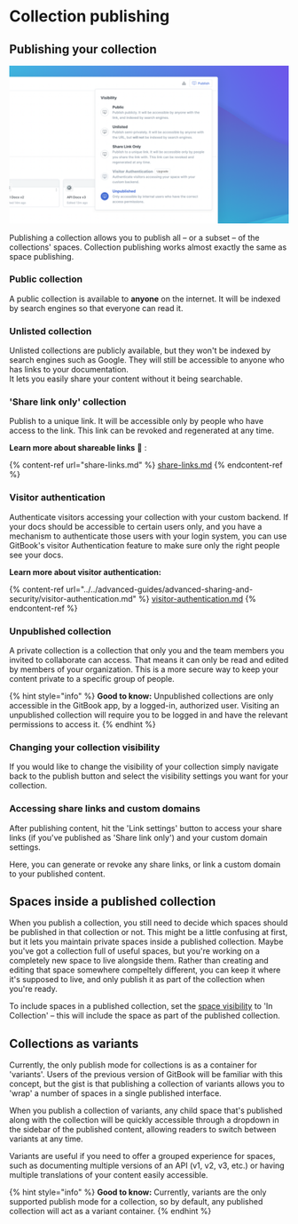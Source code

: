 # Collection publishing

## Publishing your collection

![](<../../.gitbook/assets/Publish Collection (1).png>)

Publishing a collection allows you to publish all – or a subset – of the collections' spaces. Collection publishing works almost exactly the same as space publishing.

### Public collection

A public collection is available to **anyone** on the internet. It will be indexed by search engines so that everyone can read it.

### Unlisted collection

Unlisted collections are publicly available, but they won't be indexed by search engines such as Google. They will still be accessible to anyone who has links to your documentation.\
It lets you easily share your content without it being searchable.

### 'Share link only' collection

Publish to a unique link. It will be accessible only by people who have access to the link. This link can be revoked and regenerated at any time.

**Learn more about shareable links** 🔗 :

{% content-ref url="share-links.md" %}
[share-links.md](share-links.md)
{% endcontent-ref %}

### Visitor authentication

Authenticate visitors accessing your collection with your custom backend. If your docs should be accessible to certain users only, and you have a mechanism to authenticate those users with your login system, you can use GitBook's visitor Authentication feature to make sure only the right people see your docs.

**Learn more about visitor authentication:**

{% content-ref url="../../advanced-guides/advanced-sharing-and-security/visitor-authentication.md" %}
[visitor-authentication.md](../../advanced-guides/advanced-sharing-and-security/visitor-authentication.md)
{% endcontent-ref %}

### Unpublished collection <a href="#what-is-a-private-space" id="what-is-a-private-space"></a>

A private collection is a collection that only you and the team members you invited to collaborate can access. That means it can only be read and edited by members of your organization. This is a more secure way to keep your content private to a specific group of people.

{% hint style="info" %}
**Good to know:** Unpublished collections are only accessible in the GitBook app, by a logged-in, authorized user. Visiting an unpublished collection will require you to be logged in and have the relevant permissions to access it.
{% endhint %}

### Changing your collection visibility <a href="#setting-up-visibility" id="setting-up-visibility"></a>

If you would like to change the visibility of your collection simply navigate back to the publish button and select the visibility settings you want for your collection.

### Accessing share links and custom domains

After publishing content, hit the 'Link settings' button to access your share links (if you've published as 'Share link only') and your custom domain settings.

Here, you can generate or revoke any share links, or link a custom domain to your published content.

## Spaces inside a published collection

When you publish a collection, you still need to decide which spaces should be published in that collection or not. This might be a little confusing at first, but it lets you maintain private spaces inside a published collection. Maybe you've got a collection full of useful spaces, but you're working on a completely new space to live alongside them. Rather than creating and editing that space somewhere compeltely different, you can keep it where it's supposed to live, and only publish it as part of the collection when you're ready.

To include spaces in a published collection, set the [space visibility](space-publishing.md) to 'In Collection' – this will include the space as part of the published collection.

## Collections as variants

Currently, the only publish mode for collections is as a container for 'variants'. Users of the previous version of GitBook will be familiar with this concept, but the gist is that publishing a collection of variants allows you to 'wrap' a number of spaces in a single published interface.

When you publish a collection of variants, any child space that's published along with the collection will be quickly accessible through a dropdown in the sidebar of the published content, allowing readers to switch between variants at any time.

Variants are useful if you need to offer a grouped experience for spaces, such as documenting multiple versions of an API (v1, v2, v3, etc.) or having multiple translations of your content easily accessible.

{% hint style="info" %}
**Good to know:** Currently, variants are the only supported publish mode for a collection, so by default, any published collection will act as a variant container.
{% endhint %}
